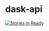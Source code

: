 dask-api
========
[![Stories in Ready](https://badge.waffle.io/doodzik/dask-api.png?label=ready&title=Ready)](https://waffle.io/doodzik/dask-api)
